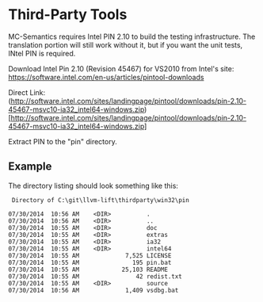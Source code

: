 Third-Party Tools
=================

MC-Semantics requires Intel PIN 2.10 to build the testing infrastructure. The translation portion will still work without it, but if you want the unit tests, INtel PIN is required.

Download Intel Pin 2.10 (Revision 45467) for VS2010 from Intel's site:
https://software.intel.com/en-us/articles/pintool-downloads

Direct Link: (http://software.intel.com/sites/landingpage/pintool/downloads/pin-2.10-45467-msvc10-ia32_intel64-windows.zip)[http://software.intel.com/sites/landingpage/pintool/downloads/pin-2.10-45467-msvc10-ia32_intel64-windows.zip]

Extract PIN to the "pin" directory.

## Example

The directory listing should look something like this:


     Directory of C:\git\llvm-lift\thirdparty\win32\pin

    07/30/2014  10:56 AM    <DIR>          .
    07/30/2014  10:56 AM    <DIR>          ..
    07/30/2014  10:55 AM    <DIR>          doc
    07/30/2014  10:55 AM    <DIR>          extras
    07/30/2014  10:55 AM    <DIR>          ia32
    07/30/2014  10:55 AM    <DIR>          intel64
    07/30/2014  10:55 AM             7,525 LICENSE
    07/30/2014  10:55 AM               195 pin.bat
    07/30/2014  10:55 AM            25,103 README
    07/30/2014  10:55 AM                42 redist.txt
    07/30/2014  10:55 AM    <DIR>          source
    07/30/2014  10:56 AM             1,409 vsdbg.bat
